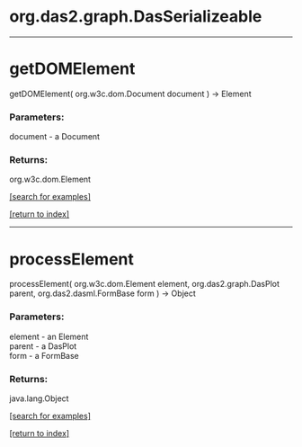 # org.das2.graph.DasSerializeable



***
<a name="getDOMElement"></a>
# getDOMElement
getDOMElement( org.w3c.dom.Document document ) &rarr; Element



### Parameters:
document - a Document

### Returns:
org.w3c.dom.Element


<a href="https://github.com/autoplot/dev/search?q=getDOMElement&unscoped_q=getDOMElement">[search for examples]</a>

<a href="https://github.com/autoplot/documentation/blob/master/javadoc/index-all.md">[return to index]</a>

***
<a name="processElement"></a>
# processElement
processElement( org.w3c.dom.Element element, org.das2.graph.DasPlot parent, org.das2.dasml.FormBase form ) &rarr; Object



### Parameters:
element - an Element
<br>parent - a DasPlot
<br>form - a FormBase

### Returns:
java.lang.Object


<a href="https://github.com/autoplot/dev/search?q=processElement&unscoped_q=processElement">[search for examples]</a>

<a href="https://github.com/autoplot/documentation/blob/master/javadoc/index-all.md">[return to index]</a>

